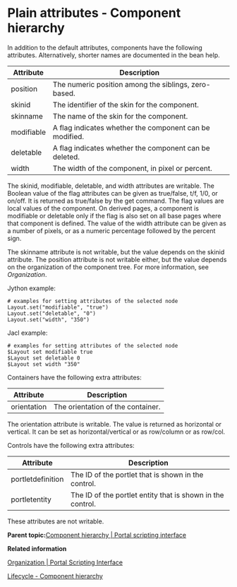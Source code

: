 # Plain attributes - Component hierarchy 

In addition to the default attributes, components have the following attributes. Alternatively, shorter names are documented in the bean help.

|Attribute|Description|
|---------|-----------|
|position|The numeric position among the siblings, zero-based.|
|skinid|The identifier of the skin for the component.|
|skinname|The name of the skin for the component.|
|modifiable|A flag indicates whether the component can be modified.|
|deletable|A flag indicates whether the component can be deleted.|
|width|The width of the component, in pixel or percent.|

The skinid, modifiable, deletable, and width attributes are writable. The Boolean value of the flag attributes can be given as true/false, t/f, 1/0, or on/off. It is returned as true/false by the get command. The flag values are local values of the component. On derived pages, a component is modifiable or deletable only if the flag is also set on all base pages where that component is defined. The value of the width attribute can be given as a number of pixels, or as a numeric percentage followed by the percent sign.

The skinname attribute is not writable, but the value depends on the skinid attribute. The position attribute is not writable either, but the value depends on the organization of the component tree. For more information, see *Organization*.

Jython example:

```
# examples for setting attributes of the selected node
Layout.set("modifiable", "true")
Layout.set("deletable", "0")
Layout.set("width", "350")
```

Jacl example:

```
# examples for setting attributes of the selected node
$Layout set modifiable true
$Layout set deletable 0
$Layout set width "350"

```

Containers have the following extra attributes:

|Attribute|Description|
|---------|-----------|
|orientation|The orientation of the container.|

The orientation attribute is writable. The value is returned as horizontal or vertical. It can be set as horizontal/vertical or as row/column or as row/col.

Controls have the following extra attributes:

|Attribute|Description|
|---------|-----------|
|portletdefinition|The ID of the portlet that is shown in the control.|
|portletentity|The ID of the portlet entity that is shown in the control.|

These attributes are not writable.

**Parent topic:**[Component hierarchy \| Portal scripting interface](../admin-system/compnt_hrchy.md)

**Related information**  


[Organization \| Portal Scripting Interface](../admin-system/organization.md)

[Lifecycle - Component hierarchy ](../admin-system/lifecycle_compnt_hrchy.md)

